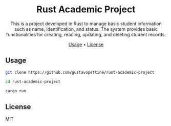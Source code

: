 <h1 align="center">
  Rust Academic Project
</h1>

<p align="center">
    This is a project developed in Rust to manage basic student information such as name, identification, and status. The system provides basic functionalities for creating, reading, updating, and deleting student records.
</p>

<p align="center">
  <a href="#usage">Usage</a> •
  <a href="#license">License</a>
</p>

## Usage

```sh
git clone https://github.com/gustavopettine/rust-academic-project

cd rust-academic-project

cargo run
```

## License

MIT